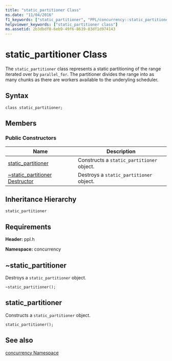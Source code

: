 ```yaml
---
title: "static_partitioner Class"
ms.date: "11/04/2016"
f1_keywords: ["static_partitioner", "PPL/concurrency::static_partitioner", "PPL/concurrency::static_partitioner::static_partitioner"]
helpviewer_keywords: ["static_partitioner class"]
ms.assetid: 2b3dbdf0-6eb9-49f6-8639-03df1d974143
---
```

# static_partitioner Class

The `static_partitioner` class represents a static partitioning of the range iterated over by `parallel_for`. The partitioner divides the range into as many chunks as there are workers available to the underyling scheduler.

## Syntax

```
class static_partitioner;
```

## Members

### Public Constructors

|Name|Description|
|----------|-----------------|
|[static_partitioner](#ctor)|Constructs a `static_partitioner` object.|
|[~static_partitioner Destructor](#dtor)|Destroys a `static_partitioner` object.|

## Inheritance Hierarchy

`static_partitioner`

## Requirements

**Header:** ppl.h

**Namespace:** concurrency

##  <a name="dtor"></a> ~static_partitioner

Destroys a `static_partitioner` object.

```
~static_partitioner();
```

##  <a name="ctor"></a> static_partitioner

Constructs a `static_partitioner` object.

```
static_partitioner();
```

## See also

[concurrency Namespace](concurrency-namespace.md)
